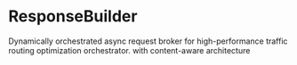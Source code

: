 # ResponseBuilder
Dynamically orchestrated async request broker for high-performance traffic routing optimization orchestrator. with content-aware architecture
